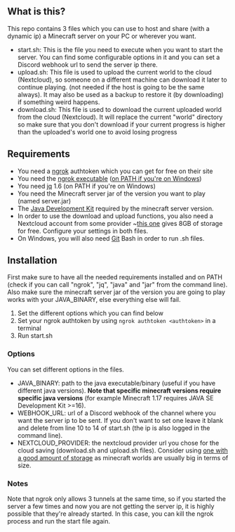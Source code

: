 ## What is this?
This repo contains 3 files which you can use to host and share (with a dynamic ip) a Minecraft server on your PC or wherever you want.
- start.sh: This is the file you need to execute when you want to start the server. You can find some configurable options in it and you can set a Discord webhook url to send the server ip there.
- upload.sh: This file is used to upload the current world to the cloud (Nextcloud), so someone on a different machine can download it later to continue playing. (not needed if the host is going to be the same always). It may also be used as a backup to restore it (by downloading) if something weird happens.
- download.sh: This file is used to download the current uploaded world from the cloud (Nextcloud). It will replace the current "world" directory so make sure that you don't download if your current progress is higher than the uploaded's world one to avoid losing progress
 
## Requirements
- You need a [ngrok](https://ngrok.com/) authtoken which you can get for free on their site
- You need the [ngrok executable](https://ngrok.com/download) ([on PATH if you're on Windows](https://www.wikihow.com/Change-the-PATH-Environment-Variable-on-Windows))
- You need [jq](https://stedolan.github.io/jq/download/) 1.6 (on PATH if you're on Windows)
- You need the Minecraft server jar of the version you want to play (named server.jar)
- The [Java Development Kit](https://www.oracle.com/java/technologies/java-se-glance.html) required by the minecraft server version.
- In order to use the download and upload functions, you also need a Nextcloud account from some provider ~[this one](https://sam.nl.tab.digital) gives 8GB of storage for free. Configure your settings in both files.
- On Windows, you will also need [Git](https://git-scm.com/) Bash in order to run .sh files.

## Installation
First make sure to have all the needed requirements installed and on PATH (check if you can call "ngrok", "jq", "java" and "jar" from the command line). Also make sure the minecraft server jar of the version you are going to play works with your JAVA_BINARY, else everything else will fail.
1. Set the different options which you can find below
2. Set your ngrok authtoken by using `ngrok authtoken <authtoken>` in a terminal
4. Run start.sh

### Options
You can set different options in the files.
- JAVA_BINARY: path to the java executable/binary (useful if you have different java versions). **Note that specific minecraft versions require specific java versions** (for example Minecraft 1.17 requires JAVA SE Development Kit >=16).
- WEBHOOK_URL: url of a Discord webhook of the channel where you want the server ip to be sent. If you don't want to set one leave it blank and delete from line 10 to 14 of start.sh (the ip is also logged in the command line).
- NEXTCLOUD_PROVIDER: the nextcloud provider url you chose for the cloud saving (download.sh and upload.sh files). Consider using [one with a good amount of storage](https://sam.nl.tab.digital) as minecraft worlds are usually big in terms of size. 

### Notes
Note that ngrok only allows 3 tunnels at the same time, so if you started the server a few times and now you are not getting the server ip, it is highly possible that they're already started. In this case, you can kill the ngrok process and run the start file again.